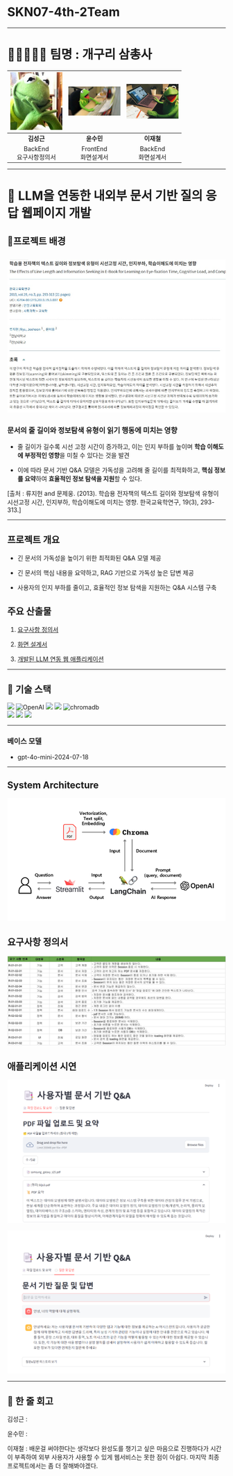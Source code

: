 # SKN07-4th-2Team



---

# 🏃🏃‍♂️🏃‍♀️ 팀명 : 개구리 삼총사
|<img src="https://github.com/SKNETWORKS-FAMILY-AICAMP/SKN07-4th-2Team/blob/main/image/%E3%85%85%E3%84%B1.jpg" alt="김성근" width="120"/>|<img src="https://github.com/SKNETWORKS-FAMILY-AICAMP/SKN07-4th-2Team/blob/main/image/%E3%85%85%E3%85%81.jpg" alt="윤수민" width="120"/>|<img src="https://github.com/SKNETWORKS-FAMILY-AICAMP/SKN07-4th-2Team/blob/main/image/%E3%85%88%E3%85%8A.jpg" alt="이재철" width="120"/>|
|---|---|---|
| <div align="center">**김성근**</div> | <div align="center">**윤수민**</div> | <div align="center">**이재철**</div> |
| <div align="center">BackEnd<br>요구사항정의서</div> | <div align="center">FrontEnd<br>화면설계서</div> | <div align="center">BackEnd<br>화면설계서</div> |

 ---
 
# 📜 LLM을 연동한 내외부 문서 기반 질의 응답 웹페이지 개발

## 🔖프로젝트 배경

![배경](https://github.com/SKNETWORKS-FAMILY-AICAMP/SKN07-4th-2Team/blob/main/image/%ED%94%84%EB%A1%9C%EC%A0%9D%ED%8A%B8%20%EB%B0%B0%EA%B2%BD.jpg)
---

### 문서의 줄 길이와 정보탐색 유형이 읽기 행동에 미치는 영향

- 줄 길이가 길수록 시선 고정 시간이 증가하고, 이는 인지 부하를 높이며 **학습 이해도에 부정적인 영향**을 미칠 수 있다는 것을 발견

- 이에 따라 문서 기반 Q&A 모델은 가독성을 고려해 줄 길이를 최적화하고, **핵심 정보를 요약**하여 **효율적인 정보 탐색을 지원**할 수 있다.

[출처 : 류지헌 and 문제웅. (2013). 학습용 전자책의 텍스트 길이와 정보탐색 유형이 시선고정 시간, 인지부하, 학습이해도에 미치는 영향. 한국교육학연구, 19(3), 293-313.]

---

## 프로젝트 개요

- 긴 문서의 가독성을 높이기 위한 최적화된 Q&A 모델 제공

- 긴 문서의 핵심 내용을 요약하고, RAG 기반으로 가독성 높은 답변 제공

- 사용자의 인지 부하를 줄이고, 효율적인 정보 탐색을 지원하는 Q&A 시스템 구축

## 주요 산출물
1. [요구사항 정의서](https://github.com/SKNETWORKS-FAMILY-AICAMP/SKN07-4th-2Team/blob/main/%EC%82%B0%EC%B6%9C%EB%AC%BC/%EC%9A%94%EA%B5%AC%EC%82%AC%ED%95%AD%20%EC%A0%95%EC%9D%98%EC%84%9C.pdf)

2. [화면 설계서](https://github.com/SKNETWORKS-FAMILY-AICAMP/SKN07-4th-2Team/blob/main/%EC%82%B0%EC%B6%9C%EB%AC%BC/%ED%99%94%EB%A9%B4%20%EC%84%A4%EA%B3%84%EC%84%9C.pdf)

3. [개발된 LLM 연동 웹 애플리케이션](http://localhost:8501)

---

## 🔨 기술 스택
<div>
<img src="https://img.shields.io/badge/python-3670A0?style=for-the-badge&logo=python&logoColor=ffdd54">
<img src="https://a11ybadges.com/badge?logo=openai" alt="OpenAI" width="163" height="28"/>
<img src="https://img.shields.io/badge/langchain-F7DF1E?style=for-the-badge&logo=langchain&logoColor=black">
<img src="https://img.shields.io/badge/streamlit%20-%23FF0000.svg?style=for-the-badge&logo=streamlit&logoColor=white">
<img src="https://github.com/pladata-encore/SKN07-3rd-2Team/blob/main/image/chromadb.jpg" alt="chromadb" width="90" height="40">
<div>
</div>
<img src="https://img.shields.io/badge/github-%23121011.svg?style=for-the-badge&logo=github&logoColor=white">
<img src="https://img.shields.io/badge/Visual%20Studio%20Code-0078d7.svg?style=for-the-badge&logo=visual-studio-code&logoColor=white">
<img src="https://img.shields.io/badge/Discord-%235865F2.svg?style=for-the-badge&logo=discord&logoColor=white">
</div>

---

### 베이스 모델

- gpt-4o-mini-2024-07-18
---

## System Architecture
![architecture](https://github.com/SKNETWORKS-FAMILY-AICAMP/SKN07-3rd-2Team/blob/main/image/%EC%95%84%ED%82%A4%ED%85%8D%EC%B2%98.jpg)

## 요구사항 정의서
![요구사항](https://github.com/SKNETWORKS-FAMILY-AICAMP/SKN07-4th-2Team/blob/main/image/%EC%9A%94%EA%B5%AC%EC%82%AC%ED%95%AD%EC%A0%95%EC%9D%98%EC%84%9C.jpg)

## 애플리케이션 시연

![시연1](https://github.com/SKNETWORKS-FAMILY-AICAMP/SKN07-4th-2Team/blob/main/image/%EC%8B%9C%EC%97%B0%ED%99%94%EB%A9%B41.jpg)

![시연2](https://github.com/SKNETWORKS-FAMILY-AICAMP/SKN07-4th-2Team/blob/main/image/%EC%8B%9C%EC%97%B0%ED%99%94%EB%A9%B42.jpg)

---

## 📖 한 줄 회고

김성근 : 

윤수민 : 

이재철 : 배운걸 써야한다는 생각보다 완성도를 챙기고 싶은 마음으로 진행하다가 시간이 부족하여 외부 사용자가 사용할 수 있게 웹서비스는 못한 점이 아쉽다. 마지막 최종 프로젝트에서는 좀 더 잘해봐야겠다.
